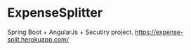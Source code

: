 # ExpenseSplitter
Spring Boot + AngularJs + Secutiry project.
https://expense-split.herokuapp.com/

